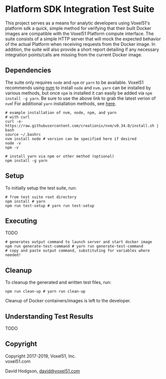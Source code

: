# Platform SDK Integration Test Suite

This project serves as a means for analytic developers using
Voxel51's platform sdk a quick, simple method for verifying that
their built Docker images are compatible with the Voxel51 Platform
compute interface. The suite consists of a simple HTTP server that will
mock the expected behavior of the actual Platform when receiving
requests from the Docker image. In addition, the suite will also provide
a short report detailing if any necessary integration points/calls are
missing from the current Docker image.


## Dependencies

The suite only requires `node` and `npm` or `yarn` to be available. Voxel51
recommends using [nvm](https://github.com/creationix/nvm)
to install `node` and `nvm`. `yarn` can be installed by various methods, but
once `npm` is installed it can easily be added via `npm install -g yarn`. Be
sure to use the above link to grab the latest verion of `nvm`! For additional
`yarn` installation methods, see
[here](https://yarnpkg.com/en/docs/install#debian-stable).

```shell
# example installation of nvm, node, npm, and yarn
# with curl
curl -o- https://raw.githubusercontent.com/creationix/nvm/v0.34.0/install.sh | bash
source ~/.bashrc
nvm install node # version can be specified here if desired
node -v
npm -v

# install yarn via npm or other method (optional)
npm install -g yarn
```


## Setup

To initially setup the test suite, run:

```shell
# from test suite root directory
npm install # yarn
npm run test-setup # yarn run test-setup
```


## Executing
TODO

```shell
# generates output command to launch server and start docker image
npm run generate-test-command # yarn run generate-test-command
# copy and paste output command, substituting for variables where needed!
```


## Cleanup

To cleanup the generated and written test files, run:


```
npm run clean-up # yarn run clean-up
```

Cleanup of Docker containers/images is left to the developer.


## Understanding Test Results
TODO


## Copyright

Copyright 2017-2019, Voxel51, Inc.<br>
voxel51.com

David Hodgson, david@voxel51.com
